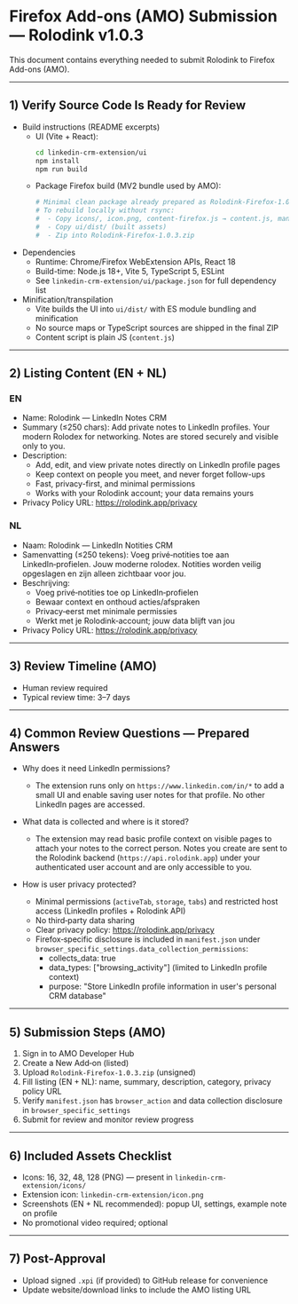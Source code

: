 # Firefox Add-ons (AMO) Submission — Rolodink v1.0.3

This document contains everything needed to submit Rolodink to Firefox Add-ons (AMO).

---

## 1) Verify Source Code Is Ready for Review

- Build instructions (README excerpts)
  - UI (Vite + React):
    ```bash
    cd linkedin-crm-extension/ui
    npm install
    npm run build
    ```
  - Package Firefox build (MV2 bundle used by AMO):
    ```bash
    # Minimal clean package already prepared as Rolodink-Firefox-1.0.3.zip
    # To rebuild locally without rsync:
    #  - Copy icons/, icon.png, content-firefox.js → content.js, manifest-firefox.json → manifest.json
    #  - Copy ui/dist/ (built assets)
    #  - Zip into Rolodink-Firefox-1.0.3.zip
    ```
- Dependencies
  - Runtime: Chrome/Firefox WebExtension APIs, React 18
  - Build-time: Node.js 18+, Vite 5, TypeScript 5, ESLint
  - See `linkedin-crm-extension/ui/package.json` for full dependency list
- Minification/transpilation
  - Vite builds the UI into `ui/dist/` with ES module bundling and minification
  - No source maps or TypeScript sources are shipped in the final ZIP
  - Content script is plain JS (`content.js`)

---

## 2) Listing Content (EN + NL)

### EN
- Name: Rolodink — LinkedIn Notes CRM
- Summary (≤250 chars): Add private notes to LinkedIn profiles. Your modern Rolodex for networking. Notes are stored securely and visible only to you.
- Description:
  - Add, edit, and view private notes directly on LinkedIn profile pages
  - Keep context on people you meet, and never forget follow-ups
  - Fast, privacy-first, and minimal permissions
  - Works with your Rolodink account; your data remains yours
- Privacy Policy URL: https://rolodink.app/privacy

### NL
- Naam: Rolodink — LinkedIn Notities CRM
- Samenvatting (≤250 tekens): Voeg privé‑notities toe aan LinkedIn‑profielen. Jouw moderne rolodex. Notities worden veilig opgeslagen en zijn alleen zichtbaar voor jou.
- Beschrijving:
  - Voeg privé‑notities toe op LinkedIn‑profielen
  - Bewaar context en onthoud acties/afspraken
  - Privacy‑eerst met minimale permissies
  - Werkt met je Rolodink‑account; jouw data blijft van jou
- Privacy Policy URL: https://rolodink.app/privacy

---

## 3) Review Timeline (AMO)
- Human review required
- Typical review time: 3–7 days

---

## 4) Common Review Questions — Prepared Answers

- Why does it need LinkedIn permissions?
  - The extension runs only on `https://www.linkedin.com/in/*` to add a small UI and enable saving user notes for that profile. No other LinkedIn pages are accessed.

- What data is collected and where is it stored?
  - The extension may read basic profile context on visible pages to attach your notes to the correct person. Notes you create are sent to the Rolodink backend (`https://api.rolodink.app`) under your authenticated user account and are only accessible to you.

- How is user privacy protected?
  - Minimal permissions (`activeTab`, `storage`, `tabs`) and restricted host access (LinkedIn profiles + Rolodink API)
  - No third‑party data sharing
  - Clear privacy policy: https://rolodink.app/privacy
  - Firefox‑specific disclosure is included in `manifest.json` under `browser_specific_settings.data_collection_permissions`:
    - collects_data: true
    - data_types: ["browsing_activity"] (limited to LinkedIn profile context)
    - purpose: "Store LinkedIn profile information in user's personal CRM database"

---

## 5) Submission Steps (AMO)
1) Sign in to AMO Developer Hub
2) Create a New Add‑on (listed)
3) Upload `Rolodink-Firefox-1.0.3.zip` (unsigned)
4) Fill listing (EN + NL): name, summary, description, category, privacy policy URL
5) Verify `manifest.json` has `browser_action` and data collection disclosure in `browser_specific_settings`
6) Submit for review and monitor review progress

---

## 6) Included Assets Checklist
- Icons: 16, 32, 48, 128 (PNG) — present in `linkedin-crm-extension/icons/`
- Extension icon: `linkedin-crm-extension/icon.png`
- Screenshots (EN + NL recommended): popup UI, settings, example note on profile
- No promotional video required; optional

---

## 7) Post‑Approval
- Upload signed `.xpi` (if provided) to GitHub release for convenience
- Update website/download links to include the AMO listing URL

